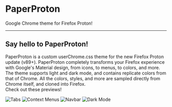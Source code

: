 # PaperProton
Google Chrome theme for Firefox Proton!
<hr>

## Say hello to PaperProton!
PaperProton is a custom userChrome.css theme for the new Firefox Proton update (v89+). PaperProton completely transforms your Firefox experience with Google's Material design, from icons, to menus, to colors, and more.<br>
The theme supports light and dark mode, and contains replicate colors from that of Chrome. All the colors, styles, and more are sampled directly from Chrome itself, and cloned into Firefox.<br>
Check out these previews!

![Tabs](https://user-images.githubusercontent.com/18166632/117018246-52570680-acc2-11eb-99d1-9d2141012307.png)
![Context Menus](https://user-images.githubusercontent.com/18166632/117018253-54b96080-acc2-11eb-9cfb-2b631fb1a623.png)
![Navbar](https://user-images.githubusercontent.com/18166632/117018255-5551f700-acc2-11eb-94af-3cf0c322dd62.png)
![Dark Mode](https://user-images.githubusercontent.com/18166632/117018256-5551f700-acc2-11eb-9db4-5aab9c05f121.png)
